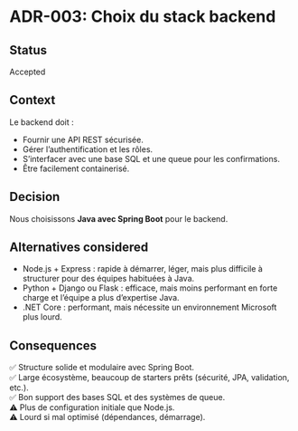 # ADR-003: Choix du stack backend

## Status
Accepted

## Context
Le backend doit :
- Fournir une API REST sécurisée.
- Gérer l’authentification et les rôles.
- S’interfacer avec une base SQL et une queue pour les confirmations.
- Être facilement containerisé.

## Decision
Nous choisissons **Java avec Spring Boot** pour le backend.

## Alternatives considered
- Node.js + Express : rapide à démarrer, léger, mais plus difficile à structurer pour des équipes habituées à Java.
- Python + Django ou Flask : efficace, mais moins performant en forte charge et l’équipe a plus d’expertise Java.
- .NET Core : performant, mais nécessite un environnement Microsoft plus lourd.

## Consequences
✅ Structure solide et modulaire avec Spring Boot.  
✅ Large écosystème, beaucoup de starters prêts (sécurité, JPA, validation, etc.).  
✅ Bon support des bases SQL et des systèmes de queue.  
⚠️ Plus de configuration initiale que Node.js.  
⚠️ Lourd si mal optimisé (dépendances, démarrage).
